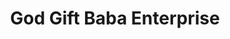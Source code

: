 ---
title: "God Gift Baba Enterprise"
url: /zuarungu/god-gift-baba-enterprise/
shop: Haushaltsartikel
---